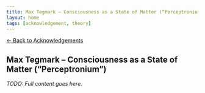 ```yaml
---
title: Max Tegmark – Consciousness as a State of Matter (“Perceptronium”)
layout: home
tags: [acknowledgement, theory]
---
```


[← Back to Acknowledgements](/ideas/acknowledgements/)

## Max Tegmark – Consciousness as a State of Matter (“Perceptronium”)

_TODO: Full content goes here._
